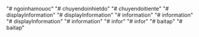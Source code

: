 "# ngoinhamouoc" 
"# chuyendoinhietdo" 
"# chuyendoitiente" 
"# displayInformation" 
"# displayInformation" 
"# information" 
"# information" 
"# displayInformation" 
"# information" 
"# infor" 
"# infor" 
"# baitap" 
"# baitap" 

